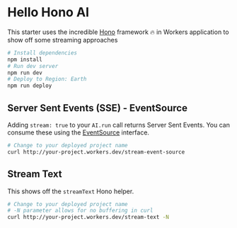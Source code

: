 # Hello Hono AI

This starter uses the incredible [Hono](https://hono.dev) framework 🔥 in Workers application to show off some streaming approaches

```bash
# Install dependencies
npm install
# Run dev server
npm run dev
# Deploy to Region: Earth
npm run deploy
```

## Server Sent Events (SSE) - EventSource

Adding `stream: true` to your `AI.run` call returns Server Sent Events. You can consume these using the [EventSource](https://developer.mozilla.org/en-US/docs/Web/API/EventSource) interface.

```bash
# Change to your deployed project name
curl http://your-project.workers.dev/stream-event-source
```

## Stream Text

This shows off the `streamText` Hono helper.

```bash
# Change to your deployed project name
# -N parameter allows for no buffering in curl
curl http://your-project.workers.dev/stream-text -N
```
